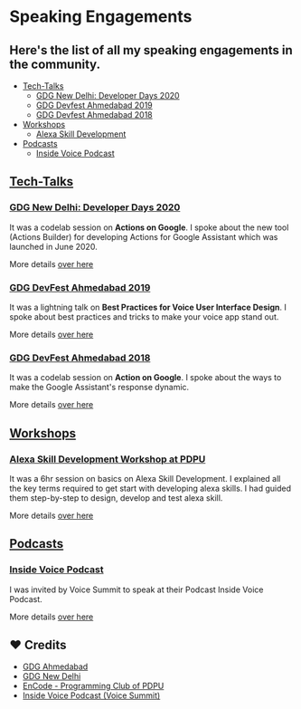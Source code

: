 # Speaking Engagements

## Here's the list of all my speaking engagements in the community.

- [Tech-Talks](#tech-talks)
  - [GDG New Delhi: Developer Days 2020](./Tech-Talks/Developer-Days-GDG-New-Delhi-2020/README.md)
  - [GDG Devfest Ahmedabad 2019](./Tech-Talks/DevFest-Ahmedabad-2019/README.md)
  - [GDG Devfest Ahmedabad 2018](./Tech-Talks/DevFest-Ahmedabad-2018/README.md)
- [Workshops](#Workshops)
  - [Alexa Skill Development](./Workshops/Alexa-Workshop-at-PDPU/README.md)
- [Podcasts](#Podcasts)
  - [Inside Voice Podcast](./Podcasts/Inside-Voice-Podcast/README.md)

## [Tech-Talks](./Tech-Talks)

### [GDG New Delhi: Developer Days 2020](./Tech-Talks/Developer-Days-GDG-New-Delhi-2020/README.md)

It was a codelab session on **Actions on Google**. I spoke about the new tool (Actions Builder) for developing Actions for Google Assistant which was launched in June 2020.

More details [over here](./Tech-Talks/Developer-Days-GDG-New-Delhi-2020/README.md)

### [GDG DevFest Ahmedabad 2019](./Tech-Talks/DevFest-Ahmedabad-2019/README.md)

It was a lightning talk on **Best Practices for Voice User Interface Design**. I spoke about best practices and tricks to make your voice app stand out.

More details [over here](./Tech-Talks/DevFest-Ahmedabad-2019/README.md)

### [GDG DevFest Ahmedabad 2018](./Tech-Talks/DevFest-Ahmedabad-2018/README.md)

It was a codelab session on **Action on Google**. I spoke about the ways to make the Google Assistant's response dynamic.

More details [over here](./Tech-Talks/DevFest-Ahmedabad-2018/README.md)


## [Workshops](./Workshops)

### [Alexa Skill Development Workshop at PDPU](./Workshops/Alexa-Workshop-at-PDPU/README.md)

It was a 6hr session on basics on Alexa Skill Development. I explained all the key terms required to get start with developing alexa skills. I had guided them step-by-step to design, develop and test alexa skill. 

More details [over here](./Workshops/Alexa-Workshop-at-PDPU/README.md)

## [Podcasts](./Podcasts)

### [Inside Voice Podcast](./Podcasts/Inside-Voice-Podcast/README.md)

I was invited by Voice Summit to speak at their Podcast Inside Voice Podcast. 

More details [over here](./Podcasts/Inside-Voice-Podcast/README.md)


## ❤️ Credits

- [GDG Ahmedabad](https://gdgahmedabad.com/)
- [GDG New Delhi](http://gdgnewdelhi.github.io/)
- [EnCode - Programming Club of PDPU](https://www.facebook.com/encodepdpu/)
- [Inside Voice Podcast (Voice Summit)](https://www.voicesummit.ai/)
